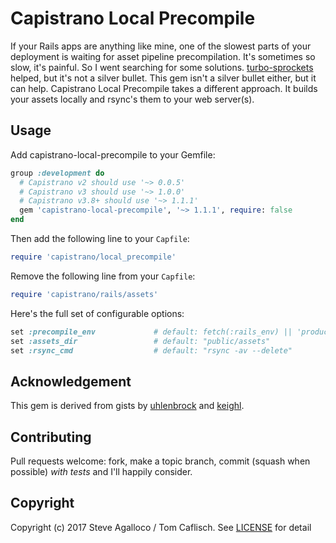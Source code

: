 # Capistrano Local Precompile

If your Rails apps are anything like mine, one of the slowest parts of your deployment is waiting for asset pipeline precompilation. It's sometimes so slow, it's painful. So I went searching for some solutions. [turbo-sprockets](https://github.com/ndbroadbent/turbo-sprockets-rails3) helped, but it's not a silver bullet.  This gem isn't a silver bullet either, but it can help.  Capistrano Local Precompile takes a different approach. It builds your assets locally and rsync's them to your web server(s).

## Usage

Add capistrano-local-precompile to your Gemfile:

```ruby
group :development do
  # Capistrano v2 should use '~> 0.0.5'
  # Capistrano v3 should use '~> 1.0.0'
  # Capistrano v3.8+ should use '~> 1.1.1'
  gem 'capistrano-local-precompile', '~> 1.1.1', require: false
end
```

Then add the following line to your `Capfile`:

```ruby
require 'capistrano/local_precompile'
```

Remove the following line from your `Capfile`:

```ruby
require 'capistrano/rails/assets'
```

Here's the full set of configurable options:

```ruby
set :precompile_env             # default: fetch(:rails_env) || 'production'
set :assets_dir                 # default: "public/assets"
set :rsync_cmd                  # default: "rsync -av --delete"
```

## Acknowledgement

This gem is derived from gists by [uhlenbrock][] and [keighl][].

[uhlenbrock]: https://gist.github.com/uhlenbrock/1477596
[keighl]: https://gist.github.com/keighl/4338134

## Contributing

Pull requests welcome: fork, make a topic branch, commit (squash when possible) *with tests* and I'll happily consider.

## Copyright

Copyright (c) 2017 Steve Agalloco / Tom Caflisch. See [LICENSE](LICENSE.md) for detail
